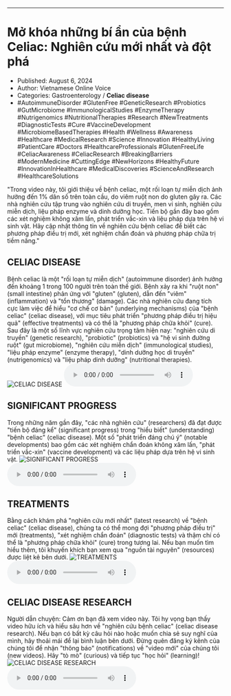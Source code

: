 
---

# Mở khóa những bí ẩn của bệnh Celiac: Nghiên cứu mới nhất và đột phá

- Published: August 6, 2024
- Author: Vietnamese Online Voice
- Categories: Gastroenterology / **Celiac disease**
- #AutoimmuneDisorder #GlutenFree #GeneticResearch #Probiotics #GutMicrobiome #ImmunologicalStudies #EnzymeTherapy #Nutrigenomics #NutritionalTherapies #Research #NewTreatments #DiagnosticTests #Cure #VaccineDevelopment #MicrobiomeBasedTherapies #Health #Wellness #Awareness #Healthcare #MedicalResearch #Science #Innovation #HealthyLiving #PatientCare #Doctors #HealthcareProfessionals #GlutenFreeLife #CeliacAwareness #CeliacResearch #BreakingBarriers #ModernMedicine #CuttingEdge #NewHorizons #HealthyFuture #InnovationInHealthcare #MedicalDiscoveries #ScienceAndResearch #HealthcareSolutions

"Trong video này, tôi giới thiệu về bệnh celiac, một rối loạn tự miễn dịch ảnh hưởng đến 1% dân số trên toàn cầu, do viêm ruột non do gluten gây ra. Các nhà nghiên cứu tập trung vào nghiên cứu di truyền, men vi sinh, nghiên cứu miễn dịch, liệu pháp enzyme và dinh dưỡng học. Tiến bộ gần đây bao gồm các xét nghiệm không xâm lấn, phát triển vắc-xin và liệu pháp dựa trên hệ vi sinh vật. Hãy cập nhật thông tin về nghiên cứu bệnh celiac để biết các phương pháp điều trị mới, xét nghiệm chẩn đoán và phương pháp chữa trị tiềm năng."


## CELIAC DISEASE

Bệnh celiac là một "rối loạn tự miễn dịch" (autoimmune disorder) ảnh hưởng đến khoảng 1 trong 100 người trên toàn thế giới. Bệnh xảy ra khi "ruột non" (small intestine) phản ứng với "gluten" (gluten), dẫn đến "viêm" (inflammation) và "tổn thương" (damage). Các nhà nghiên cứu đang tích cực làm việc để hiểu "cơ chế cơ bản" (underlying mechanisms) của "bệnh celiac" (celiac disease), với mục tiêu phát triển "phương pháp điều trị hiệu quả" (effective treatments) và có thể là "phương pháp chữa khỏi" (cure). Sau đây là một số lĩnh vực nghiên cứu trọng tâm hiện nay: "nghiên cứu di truyền" (genetic research), "probiotic" (probiotics) và "hệ vi sinh đường ruột" (gut microbiome), "nghiên cứu miễn dịch" (immunological studies), "liệu pháp enzyme" (enzyme therapy), "dinh dưỡng học di truyền" (nutrigenomics) và "liệu pháp dinh dưỡng" (nutritional therapies).
![CELIAC DISEASE](https://http-archiver-apis-production-80.schnworks.com/storage/images/transitions/2024-08-06/transition--526023836-Montserrat-Medium-512DA8.jpg)
<audio controls>
    <source src="https://http-archiver-apis-production-80.schnworks.com/storage/storage/audio/file-2478394352.mp3" type="audio/mpeg">
</audio>



## SIGNIFICANT PROGRESS

Trong những năm gần đây, "các nhà nghiên cứu" (researchers) đã đạt được "tiến bộ đáng kể" (significant progress) trong "hiểu biết" (understanding) "bệnh celiac" (celiac disease). Một số "phát triển đáng chú ý" (notable developments) bao gồm các xét nghiệm chẩn đoán không xâm lấn, "phát triển vắc-xin" (vaccine development) và các liệu pháp dựa trên hệ vi sinh vật.
![SIGNIFICANT PROGRESS](https://http-archiver-apis-production-80.schnworks.com/storage/images/transitions/2024-08-06/transition-20313795793-Montserrat-ExtraBold-9C27B0.jpg)
<audio controls>
    <source src="https://http-archiver-apis-production-80.schnworks.com/storage/storage/audio/file-18366998142.mp3" type="audio/mpeg">
</audio>



## TREATMENTS

Bằng cách khám phá "nghiên cứu mới nhất" (latest research) về "bệnh celiac" (celiac disease), chúng ta có thể mong đợi "phương pháp điều trị" mới (treatments), "xét nghiệm chẩn đoán" (diagnostic tests) và thậm chí có thể là "phương pháp chữa khỏi" (cure) trong tương lai. Nếu bạn muốn tìm hiểu thêm, tôi khuyến khích bạn xem qua "nguồn tài nguyên" (resources) được liệt kê bên dưới.
![TREATMENTS](https://http-archiver-apis-production-80.schnworks.com/storage/images/transitions/2024-08-06/transition--27283370387-Montserrat-Regular-283593.jpg)
<audio controls>
    <source src="https://http-archiver-apis-production-80.schnworks.com/storage/storage/audio/file-15098780567.mp3" type="audio/mpeg">
</audio>



## CELIAC DISEASE RESEARCH

Người dẫn chuyện: Cảm ơn bạn đã xem video này. Tôi hy vọng bạn thấy video hữu ích và hiểu sâu hơn về "nghiên cứu bệnh celiac" (celiac disease research). Nếu bạn có bất kỳ câu hỏi nào hoặc muốn chia sẻ suy nghĩ của mình, hãy thoải mái để lại bình luận bên dưới. Đừng quên đăng ký kênh của chúng tôi để nhận "thông báo" (notifications) về "video mới" của chúng tôi (new videos). Hãy "tò mò" (curious) và tiếp tục "học hỏi" (learning)!
![CELIAC DISEASE RESEARCH](https://http-archiver-apis-production-80.schnworks.com/storage/images/transitions/2024-08-06/transition-1416933992-Montserrat-ExtraBold-303F9F.jpg)
<audio controls>
    <source src="https://http-archiver-apis-production-80.schnworks.com/storage/storage/audio/file-15508201762.mp3" type="audio/mpeg">
</audio>

